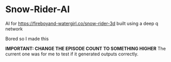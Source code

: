 # Snow-Rider-AI
AI for https://fireboyand-watergirl.co/snow-rider-3d built using a deep q network

Bored so I made this

**IMPORTANT: CHANGE THE EPISODE COUNT TO SOMETHING HIGHER**
The current one was for me to test if it generated outputs correctly.

